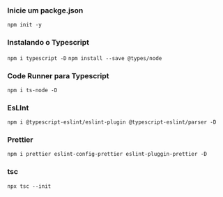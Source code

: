 ### Inicie um packge.json
`npm init -y`

### Instalando o Typescript
`npm i typescript -D`
`npm install --save @types/node`

### Code Runner para Typescript
`npm i ts-node -D`

### EsLInt
`npm i @typescript-eslint/eslint-plugin @typescript-eslint/parser -D`

### Prettier
`npm i prettier eslint-config-prettier eslint-pluggin-prettier -D`

### tsc
`npx tsc --init`

